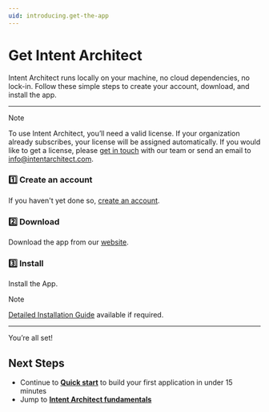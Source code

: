 ```yaml
---
uid: introducing.get-the-app
---
```


# Get Intent Architect

Intent Architect runs locally on your machine, no cloud dependencies, no lock-in.  Follow these simple steps to create your account, download, and install the app.

---

> [!NOTE]
> To use Intent Architect, you’ll need a valid license. If your organization already subscribes, your license will be assigned automatically. If you would like to get a license, please [get in touch](https://intentarchitect.com/#/contact-us) with our team or send an email to [info@intentarchitect.com](mailto:info@intentarchitect.com?subject=Intent%20Architect%20-%20License%20Request).

### 1️⃣ Create an account

If you haven't yet done so, [create an account](https://intentarchitect.com/#/register).

### 2️⃣ Download

Download the app from our [website](https://intentarchitect.com/#/downloads).

### 3️⃣ Install

Install the App.

> [!NOTE]
> [Detailed Installation Guide](xref:introducing.installation-guide) available if required.

---

You’re all set!  

## Next Steps

- Continue to **[Quick start](xref:introducing.quickstart)** to build your first application in under 15 minutes
- Jump to **[Intent Architect fundamentals](xref:tutorials.fundamentals-landing-page)**
